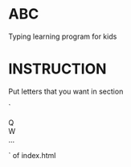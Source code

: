 # ABC
Typing learning program for kids


# INSTRUCTION
Put letters that you want in section

`<div id="cont">
        <div class="letter move hidden">Q</div>
        <div class="letter move hidden">W</div>
        ...
</div>` of index.html


